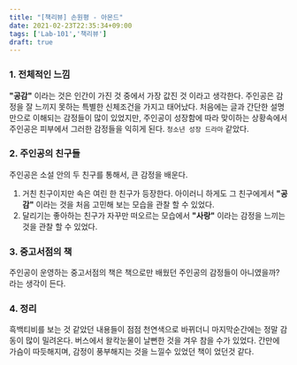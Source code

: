 ```yaml
---
title: "[책리뷰] 손원평 - 아몬드"
date: 2021-02-23T22:35:34+09:00
tags: ['Lab-101','책리뷰']
draft: true
---
```

### 1. 전체적인 느낌
**"공감"** 이라는 것은 인간이 가진 것 중에서 가장 값진 것 이라고 생각한다. 주인공은 감정을 잘 느끼지 못하는 특별한 신체조건을 가지고 태어났다. 
처음에는 글과 간단한 설명만으로 이해되는 감정들이 많이 있었지만, 주인공이 성장함에 따라 맞이하는 상황속에서 주인공은 피부에서 그러한 감정들을 익히게 된다.
`청소년 성장 드라마` 같았다.

### 2. 주인공의 친구들
주인공은 소설 안의 두 친구를 통해서, 큰 감정을 배운다.
1. 거친 친구이지만 속은 여린 한 친구가 등장한다. 아이러니 하게도 그 친구에게서 **"공감"** 이라는 것을 처음 고민해 보는 모습을 관찰 할 수 있었다.
2. 달리기는 좋아하는 친구가 자꾸만 떠오르는 모습에서 **"사랑"** 이라는 감정을 느끼는 것을 관찰 할 수 있었다.

### 3. 중고서점의 책
주인공이 운영하는 중고서점의 책은 책으로만 배웠던 주인공의 감정들이 아니였을까? 라는 생각이 든다.

### 4. 정리
흑백티비를 보는 것 같았던 내용들이 점점 천연색으로 바뀌더니 마지막순간에는 정말 감동이 많이 밀려온다. 버스에서 왈칵눈물이 날뻔한 것을 겨우 참을 수가 있었다.
간만에 가슴이 따듯해지며, 감정이 풍부해지는 것을 느낄수 있었던 책이 었던것 같다.
